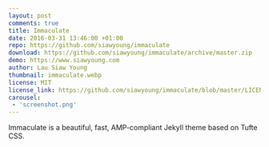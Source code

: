 ```yaml
---
layout: post
comments: true
title: Immaculate
date: 2016-03-31 13:46:00 +01:00
repo: https://github.com/siawyoung/immaculate
download: https://github.com/siawyoung/immaculate/archive/master.zip
demo: https://www.siawyoung.com
author: Lau Siaw Young
thumbnail: immaculate.webp
license: MIT
license_link: https://github.com/siawyoung/immaculate/blob/master/LICENSE
carousel:
 - 'screenshot.png'
---
```


Immaculate is a beautiful, fast, AMP-compliant Jekyll theme based on Tufte CSS.
